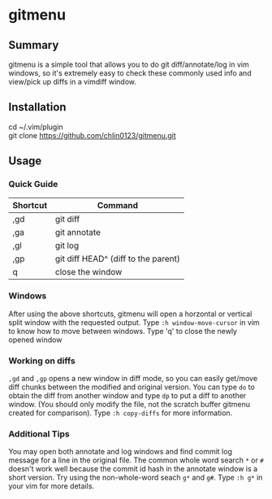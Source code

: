 # gitmenu
## Summary
gitmenu is a simple tool that allows you to do git diff/annotate/log in vim windows, so it's
extremely easy to check these commonly used info and view/pick up diffs in a vimdiff window.

## Installation
cd ~/.vim/plugin  
git clone https://github.com/chlin0123/gitmenu.git

## Usage
### Quick Guide
| Shortcut | Command                              |
|----------|--------------------------------------|
| ,gd      | git diff                             |
| ,ga      | git annotate                         |
| ,gl      | git log                              |
| ,gp      | git diff HEAD^ (diff to the parent)  |
| q        | close the window                     |

### Windows
After using the above shortcuts, gitmenu will open a horzontal or vertical split window with the requested output. Type
`:h window-move-cursor` in vim to know how to move between windows.
Type 'q' to close the newly opened window

### Working on diffs 
`,gd` and `,gp` opens a new window in diff mode, so you can easily get/move diff chunks between
the modified and original version. You can type `do` to obtain the diff from another window and 
type `dp` to put a diff to another window. (You should only modify the file, not the scratch buffer
gitmenu created for comparison). Type `:h copy-diffs` for more information.

### Additional Tips
You may open both annotate and log windows and find commit log message for a line in the original file.
The common whole word search `*` or `#` doesn't work well because the commit id hash in the annotate 
window is a short version. Try using the non-whole-word seach `g*` and `g#`. Type `:h g*` in your vim
for more details.
